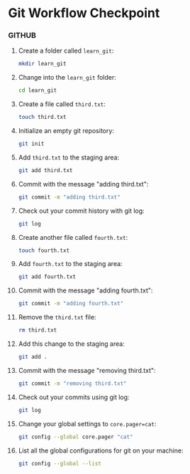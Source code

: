 # Git Workflow Checkpoint


### GITHUB

1. Create a folder called `learn_git`:

    ```bash
    mkdir learn_git
    ```

2. Change into the `learn_git` folder:

    ```bash
    cd learn_git
    ```

3. Create a file called `third.txt`:

    ```bash
    touch third.txt
    ```

4. Initialize an empty git repository:

    ```bash
    git init
    ```

5. Add `third.txt` to the staging area:

    ```bash
    git add third.txt
    ```

6. Commit with the message "adding third.txt":

    ```bash
    git commit -m "adding third.txt"
    ```

7. Check out your commit history with git log:

    ```bash
    git log
    ```

8. Create another file called `fourth.txt`:

    ```bash
    touch fourth.txt
    ```

9. Add `fourth.txt` to the staging area:

    ```bash
    git add fourth.txt
    ```

10. Commit with the message "adding fourth.txt":

    ```bash
    git commit -m "adding fourth.txt"
    ```

11. Remove the `third.txt` file:

    ```bash
    rm third.txt
    ```

12. Add this change to the staging area:

    ```bash
    git add .
    ```

13. Commit with the message "removing third.txt":

    ```bash
    git commit -m "removing third.txt"
    ```

14. Check out your commits using git log:

    ```bash
    git log
    ```

15. Change your global settings to `core.pager=cat`:

    ```bash
    git config --global core.pager "cat"
    ```

16. List all the global configurations for git on your machine:

    ```bash
    git config --global --list
    ```
    